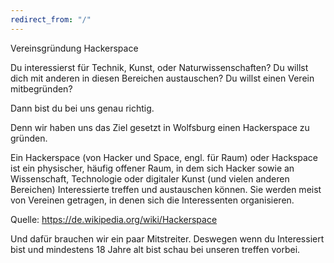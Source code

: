 ```yaml
---
redirect_from: "/"
---
```


Vereinsgründung Hackerspace
   

Du interessierst für Technik, Kunst, oder Naturwissenschaften?
Du willst dich mit anderen in diesen Bereichen austauschen? 
Du willst einen Verein mitbegründen?

Dann bist du bei uns genau richtig.

Denn wir haben uns das Ziel gesetzt in Wolfsburg einen Hackerspace zu gründen.

Ein Hackerspace (von Hacker und Space, engl. für Raum) oder Hackspace ist ein physischer, häufig offener Raum, in dem sich Hacker sowie an Wissenschaft, Technologie oder digitaler Kunst (und vielen anderen Bereichen) Interessierte treffen und austauschen können. Sie werden meist von Vereinen getragen, in denen sich die Interessenten organisieren.

Quelle: https://de.wikipedia.org/wiki/Hackerspace


Und dafür brauchen wir ein paar Mitstreiter.
Deswegen wenn du Interessiert bist und mindestens 18 Jahre alt bist schau bei unseren treffen vorbei.
